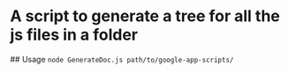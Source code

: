 <h1>A script to generate a tree for all the js files in a folder</h1>
## Usage
<code>node GenerateDoc.js path/to/google-app-scripts/</code>
